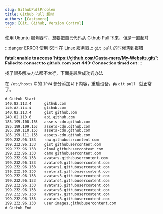 ```yaml
---
slug: GithubPullProblem
title: Github Pull 超时
authors: [Castamere]
tags: [Git, Github, Version Control]
---
```


使用 Ubuntu 服务器时，想要把自己代码从 Github Pull 下来，但是一直超时

:::danger ERROR
使用 SSH 在 Linux 服务器上 `git pull` 的时候遇到报错

**fatal: unable to access 'https://github.com/Casta-mere/My-Website.git/': Failed to connect to github.com port 443: Connection timed out**
:::

<!--truncate-->

找了很多解决方法都不太行，下面是最后成功的办法

在 `/etc/hosts` 中的 `IPV4` 部分添加以下内容，重启设备，再 `git pull ` 就正常了。

```txt showLineNumbers
# GitHub Start
140.82.113.4      github.com
140.82.114.4      github.com
140.82.113.4      gist.github.com
140.82.113.6      api.github.com
185.199.108.153   assets-cdn.github.com
185.199.109.153   assets-cdn.github.com
185.199.110.153   assets-cdn.github.com
185.199.111.153   assets-cdn.github.com
199.232.96.133    raw.githubusercontent.com
199.232.96.133    gist.githubusercontent.com
199.232.96.133    cloud.githubusercontent.com
199.232.96.133    camo.githubusercontent.com
199.232.96.133    avatars.githubusercontent.com
199.232.96.133    avatars0.githubusercontent.com
199.232.96.133    avatars1.githubusercontent.com
199.232.96.133    avatars2.githubusercontent.com
199.232.96.133    avatars3.githubusercontent.com
199.232.96.133    avatars4.githubusercontent.com
199.232.96.133    avatars5.githubusercontent.com
199.232.96.133    avatars6.githubusercontent.com
199.232.96.133    avatars7.githubusercontent.com
199.232.96.133    avatars8.githubusercontent.com
199.232.96.133    user-images.githubusercontent.com
# GitHub End
```

